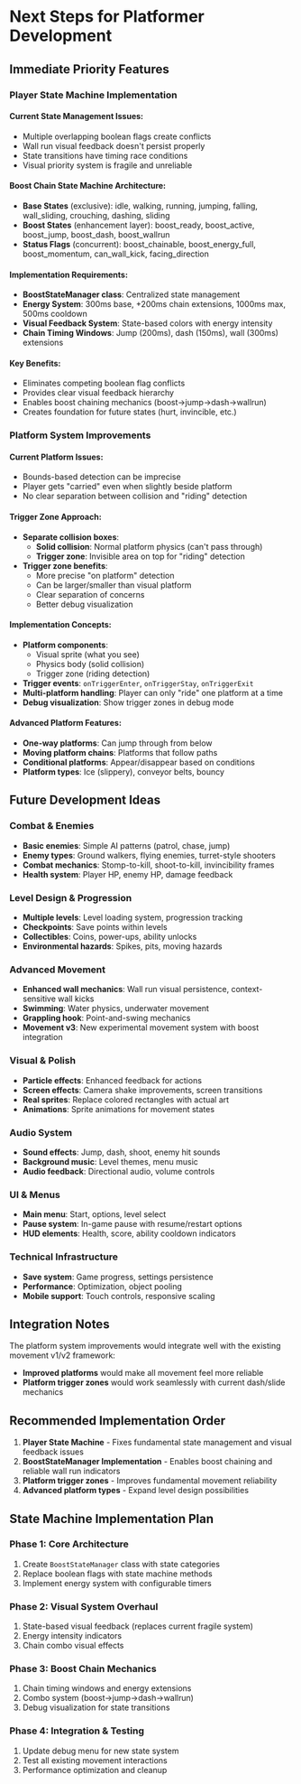 # Next Steps for Platformer Development

## Immediate Priority Features

### Player State Machine Implementation

#### Current State Management Issues:
- Multiple overlapping boolean flags create conflicts
- Wall run visual feedback doesn't persist properly  
- State transitions have timing race conditions
- Visual priority system is fragile and unreliable

#### Boost Chain State Machine Architecture:
- **Base States** (exclusive): idle, walking, running, jumping, falling, wall_sliding, crouching, dashing, sliding
- **Boost States** (enhancement layer): boost_ready, boost_active, boost_jump, boost_dash, boost_wallrun
- **Status Flags** (concurrent): boost_chainable, boost_energy_full, boost_momentum, can_wall_kick, facing_direction

#### Implementation Requirements:
- **BoostStateManager class**: Centralized state management
- **Energy System**: 300ms base, +200ms chain extensions, 1000ms max, 500ms cooldown
- **Visual Feedback System**: State-based colors with energy intensity
- **Chain Timing Windows**: Jump (200ms), dash (150ms), wall (300ms) extensions

#### Key Benefits:
- Eliminates competing boolean flag conflicts
- Provides clear visual feedback hierarchy  
- Enables boost chaining mechanics (boost→jump→dash→wallrun)
- Creates foundation for future states (hurt, invincible, etc.)

### Platform System Improvements

#### Current Platform Issues:
- Bounds-based detection can be imprecise
- Player gets "carried" even when slightly beside platform
- No clear separation between collision and "riding" detection

#### Trigger Zone Approach:
- **Separate collision boxes**:
  - **Solid collision**: Normal platform physics (can't pass through)
  - **Trigger zone**: Invisible area on top for "riding" detection
- **Trigger zone benefits**:
  - More precise "on platform" detection
  - Can be larger/smaller than visual platform
  - Clear separation of concerns
  - Better debug visualization

#### Implementation Concepts:
- **Platform components**: 
  - Visual sprite (what you see)
  - Physics body (solid collision)  
  - Trigger zone (riding detection)
- **Trigger events**: `onTriggerEnter`, `onTriggerStay`, `onTriggerExit`
- **Multi-platform handling**: Player can only "ride" one platform at a time
- **Debug visualization**: Show trigger zones in debug mode

#### Advanced Platform Features:
- **One-way platforms**: Can jump through from below
- **Moving platform chains**: Platforms that follow paths
- **Conditional platforms**: Appear/disappear based on conditions
- **Platform types**: Ice (slippery), conveyor belts, bouncy

## Future Development Ideas

### Combat & Enemies
- **Basic enemies**: Simple AI patterns (patrol, chase, jump)
- **Enemy types**: Ground walkers, flying enemies, turret-style shooters
- **Combat mechanics**: Stomp-to-kill, shoot-to-kill, invincibility frames
- **Health system**: Player HP, enemy HP, damage feedback

### Level Design & Progression
- **Multiple levels**: Level loading system, progression tracking
- **Checkpoints**: Save points within levels
- **Collectibles**: Coins, power-ups, ability unlocks
- **Environmental hazards**: Spikes, pits, moving hazards

### Advanced Movement
- **Enhanced wall mechanics**: Wall run visual persistence, context-sensitive wall kicks
- **Swimming**: Water physics, underwater movement
- **Grappling hook**: Point-and-swing mechanics
- **Movement v3**: New experimental movement system with boost integration

### Visual & Polish
- **Particle effects**: Enhanced feedback for actions
- **Screen effects**: Camera shake improvements, screen transitions
- **Real sprites**: Replace colored rectangles with actual art
- **Animations**: Sprite animations for movement states

### Audio System
- **Sound effects**: Jump, dash, shoot, enemy hit sounds
- **Background music**: Level themes, menu music
- **Audio feedback**: Directional audio, volume controls

### UI & Menus
- **Main menu**: Start, options, level select
- **Pause system**: In-game pause with resume/restart options
- **HUD elements**: Health, score, ability cooldown indicators

### Technical Infrastructure
- **Save system**: Game progress, settings persistence
- **Performance**: Optimization, object pooling
- **Mobile support**: Touch controls, responsive scaling

## Integration Notes

The platform system improvements would integrate well with the existing movement v1/v2 framework:

- **Improved platforms** would make all movement feel more reliable
- **Platform trigger zones** would work seamlessly with current dash/slide mechanics

## Recommended Implementation Order

1. **Player State Machine** - Fixes fundamental state management and visual feedback issues
2. **BoostStateManager Implementation** - Enables boost chaining and reliable wall run indicators
3. **Platform trigger zones** - Improves fundamental movement reliability  
4. **Advanced platform types** - Expand level design possibilities

## State Machine Implementation Plan

### Phase 1: Core Architecture
1. Create `BoostStateManager` class with state categories
2. Replace boolean flags with state machine methods
3. Implement energy system with configurable timers

### Phase 2: Visual System Overhaul  
1. State-based visual feedback (replaces current fragile system)
2. Energy intensity indicators
3. Chain combo visual effects

### Phase 3: Boost Chain Mechanics
1. Chain timing windows and energy extensions
2. Combo system (boost→jump→dash→wallrun)
3. Debug visualization for state transitions

### Phase 4: Integration & Testing
1. Update debug menu for new state system
2. Test all existing movement interactions
3. Performance optimization and cleanup